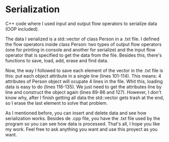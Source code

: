 # Serialization
C++ code where I used input and output flow operators to serialize data (OOP included).

The data I serialized is a std::vector of class Person in a .txt file. I defined the flow operators inside class Person: two types of output flow operators (one for printing in console and another for serialize) and the input flow operator that is specified to get the data from the file. Besides this, there's functions to save, load, add, erase and find data.

Now, the way I followed to save each element of the vector in the .txt file is this: put each object attribute in a single line (lines 101-114). This means: 4 attributes of Person object will ocupate 4 lines in the file.
Whit this, loading data is easy to do (lines 116-135). We just need to get the attributes line by line and construct the object again (lines 89-86 and 127). However, I don't know why, after I finish getting all data the std::vector gets trash at the end, so I erase the last element to solve that problem.

As I mentioned before, you can insert and delete data and see how serialization works. Besides de .cpp file, you have the .txt file used by the program so you can see how data is processed. That's all, I hope you like my work. Feel free to ask anything you want and use this proyect as you want.
